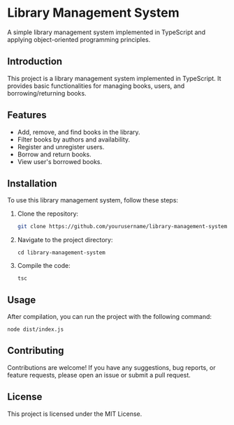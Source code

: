 # Library Management System

A simple library management system implemented in TypeScript and applying object-oriented programming principles.

## Introduction

This project is a library management system implemented in TypeScript. It provides basic functionalities for managing books, users, and borrowing/returning books.

## Features

- Add, remove, and find books in the library.
- Filter books by authors and availability.
- Register and unregister users.
- Borrow and return books.
- View user's borrowed books.

## Installation

To use this library management system, follow these steps:

1. Clone the repository:

   ```bash
   git clone https://github.com/yourusername/library-management-system.git

   ```

2. Navigate to the project directory:

   ```
   cd library-management-system
   ```

3. Compile the code:

   ```
   tsc
   ```

## Usage

After compilation, you can run the project with the following command:

```
node dist/index.js
```

## Contributing

Contributions are welcome! If you have any suggestions, bug reports, or feature requests, please open an issue or submit a pull request.

## License

This project is licensed under the MIT License.
